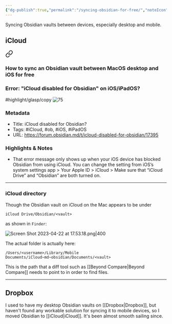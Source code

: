 ```yaml
---
{"dg-publish":true,"permalink":"/syncing-obsidian-for-free/","noteIcon":"2","created":"","updated":""}
---
```


Syncing Obsidian vaults between devices, especially desktop and mobile.

## iCloud


<div class="transclusion internal-embed is-loaded"><a class="markdown-embed-link" href="/10-dailynotes/2023-04-20/#b836ee" aria-label="Open link"><svg xmlns="http://www.w3.org/2000/svg" width="24" height="24" viewBox="0 0 24 24" fill="none" stroke="currentColor" stroke-width="2" stroke-linecap="round" stroke-linejoin="round" class="svg-icon lucide-link"><path d="M10 13a5 5 0 0 0 7.54.54l3-3a5 5 0 0 0-7.07-7.07l-1.72 1.71"></path><path d="M14 11a5 5 0 0 0-7.54-.54l-3 3a5 5 0 0 0 7.07 7.07l1.71-1.71"></path></svg></a><div class="markdown-embed">



### How to sync an Obsidian vault between MacOS desktop and iOS for free

</div></div>
 

### Error: "iCloud disabled for Obsidian" on iOS/iPadOS?
#highlight/glasp/copy 
![75](https://forum.obsidian.md/uploads/default/original/1X/bf119bd48f748f4fd2d65f2d1bb05d3c806883b5.png)

### Metadata
- Title: iCloud disabled for Obsidian?
- Tags: #iCloud, #ob, #iOS, #iPadOS
- URL: https://forum.obsidian.md/t/icloud-disabled-for-obsidian/17395

### Highlights & Notes
- That error message only shows up when your iOS device has blocked Obsidian from using iCloud. You can change the setting from iOS’s system settings app > Your Apple ID > iCloud > Make sure that “iCloud Drive” and “Obsidian” are both turned on.

---
### iCloud directory

Though the Obsidian vault on iCloud on the Mac appears to be under
```
iCloud Drive/Obsidian/<vault>
```
as shown in `Finder`:

![Screen Shot 2023-04-22 at 17.53.18.png|400](/img/user/_attachments/Screen%20Shot%202023-04-22%20at%2017.53.18.png)

The actual folder is actually here:
```
/Users/<username>/Library/Mobile Documents/iCloud~md~obsidian/Documents/<vault>
```

This is the path that a diff tool such as [[Beyond Compare\|Beyond Compare]] needs to point to in order to find files.

---
## Dropbox
I used to have my desktop Obsidian vaults on [[Dropbox\|Dropbox]], but haven't found any workable solution for syncing it to mobile devices, so I moved Obsidian to [[iCloud\|iCloud]]. It's been almost smooth sailing since.
